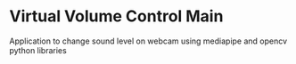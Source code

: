 # Virtual Volume Control Main
Application to change sound level on webcam using mediapipe and opencv python libraries


